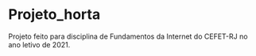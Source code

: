 # Projeto_horta
Projeto feito para disciplina de Fundamentos da Internet do CEFET-RJ no ano letivo de 2021.
